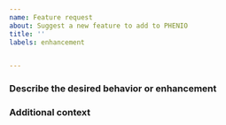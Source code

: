 ```yaml
---
name: Feature request
about: Suggest a new feature to add to PHENIO
title: ''
labels: enhancement


---
```

### Describe the desired behavior or enhancement

### Additional context
